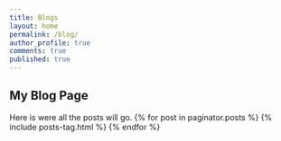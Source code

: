 ```yaml
---
title: Blogs
layout: home
permalink: /blog/
author_profile: true
comments: true
published: true
---
```


##  My Blog Page
Here is were all the posts will go.
{% for post in paginator.posts %}
  {% include posts-tag.html %}
{% endfor %}
